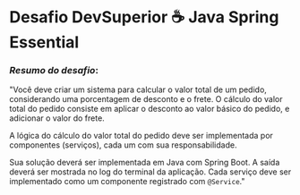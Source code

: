# Desafio DevSuperior ☕ Java Spring Essential

### _Resumo do desafio_:
 "Você deve criar um sistema para calcular o valor total de um pedido, considerando uma porcentagem
de desconto e o frete. O cálculo do valor total do pedido consiste em aplicar o desconto ao valor
básico do pedido, e adicionar o valor do frete.
  
 A lógica do cálculo do valor total do pedido deve ser implementada por componentes (serviços), cada
um com sua responsabilidade.
  
 Sua solução deverá ser implementada em Java com Spring Boot. A saída deverá ser mostrada no log
do terminal da aplicação. Cada serviço deve ser implementado como um componente registrado com
`@Service`."
